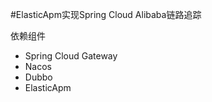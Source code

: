 #ElasticApm实现Spring Cloud Alibaba链路追踪

依赖组件
 - Spring Cloud Gateway
 - Nacos
 - Dubbo
 - ElasticApm

